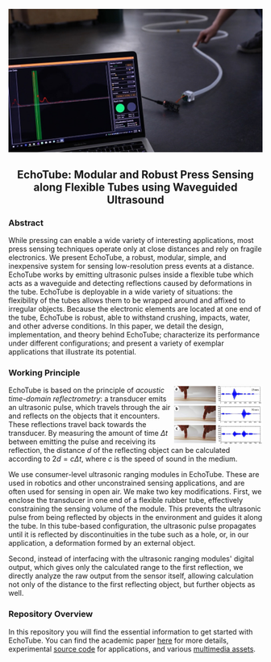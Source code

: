 ![EchoTube](assets/media/cover.jpg)

<center><h2>EchoTube: Modular and Robust Press Sensing along Flexible Tubes using Waveguided Ultrasound</h2></center>

### Abstract

While pressing can enable a wide variety of interesting applications, most press sensing techniques operate only at close distances and rely on fragile electronics. We present EchoTube, a robust, modular, simple, and inexpensive system for sensing low-resolution press events at a distance. EchoTube works by emitting ultrasonic pulses inside a flexible tube which acts as a waveguide and detecting reflections caused by deformations in the tube. EchoTube is deployable in a wide variety of situations: the flexibility of the tubes allows them to be wrapped around and affixed to irregular objects. Because the electronic elements are located at one end of the tube, EchoTube is robust, able to withstand crushing, impacts, water, and other adverse conditions. In this paper, we detail the design, implementation, and theory behind EchoTube; characterize its performance under different configurations; and present a variety of exemplar applications that illustrate its potential.

### Working Principle

<img align="right" src="assets/media/position.jpg" width="35%">

EchoTube is based on the principle of *acoustic time-domain reflectrometry*: a transducer emits an ultrasonic pulse, which travels through the air and reflects on the objects that it encounters. These reflections travel back towards the transducer. By measuring the amount of time $\Delta t$ between emitting the pulse and receiving its reflection, the distance $d$ of the reflecting object can be calculated according to $2d = c\Delta t$, where $c$ is the speed of sound in the medium.

We use consumer-level ultrasonic ranging modules in EchoTube. These are used in robotics and other unconstrained sensing applications, and are often used for sensing in open air. We make two key modifications. First, we enclose the transducer in one end of a flexible rubber tube, effectively constraining the sensing volume of the module. This prevents the ultrasonic pulse from being reflected by objects in the environment and guides it along the tube. In this tube-based configuration, the ultrasonic pulse propagates until it is reflected by discontinuities in the tube such as a hole, or, in our application, a deformation formed by an external object.

Second, instead of interfacing with the ultrasonic ranging modules' digital output, which gives only the calculated range to the first reflection, we directly analyze the raw output from the sensor itself, allowing calculation not only of the distance to the first reflecting object, but further objects as well.

### Repository Overview

In this repository you will find the essential information to get started with EchoTube. You can find the academic paper [here](https://www.carlosetejada.com/s/EchoTube.pdf) for more details, experimental [source code](src) for applications, and various [multimedia assets](assets/media).

